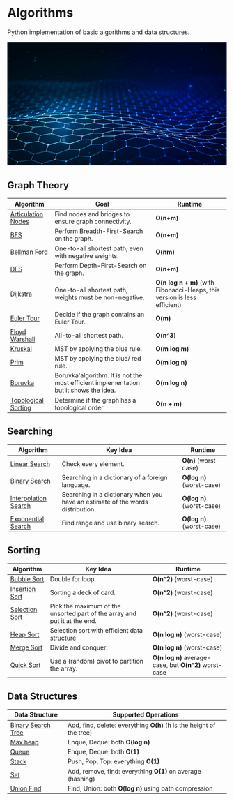 # Algorithms

Python implementation of basic algorithms and data structures. 

![Alt text](/wallpaper.jpg?raw=true "Title")


## Graph Theory

Algorithm  | Goal | Runtime
------------- | ------------- | -------------
[Articulation Nodes](/graphs/connectivity.py)  | Find nodes and bridges to ensure graph connectivity. | **O(n+m)**
[BFS](/graphs/bfs.py)  | Perform Breadth-First-Search on the graph. | **O(n+m)**
[Bellman Ford](/graphs/bellman_ford.py)  | One-to-all shortest path, even with negative weights. | **O(nm)**
[DFS](/graphs/dfs.py)  | Perform Depth-First-Search on the graph. | **O(n+m)**
[Dijkstra](/graphs/dijkstra.py)  | One-to-all shortest path, weights must be non-negative. | **O(n log n + m)** (with Fibonacci-Heaps, this version is less efficient)
[Euler Tour](/graphs/euler.py)  | Decide if the graph contains an Euler Tour. | **O(m)** 
[Floyd Warshall](/graphs/floyd_warshall.py)  | All-to-all shortest path. | **O(n^3)** 
[Kruskal](/graphs/kruskal.py)  | MST by applying the blue rule. | **O(m log m)** 
[Prim](/graphs/prim.py)  | MST by applying the blue/ red rule. | **O(m log n)**
[Boruvka](/graphs/boruvka.py)  | Boruvka'algorithm. It is not the most efficient implementation but it shows the idea. | **O(m log n)**
[Topological Sorting](/graphs/topo_sort.py)  | Determine if the graph has a topological order | **O(n + m)**

## Searching

Algorithm  | Key Idea | Runtime
------------- | ------------- | -------------
[Linear Search](/searching/linear_search.py)  | Check every element. | **O(n)** (worst-case)
[Binary Search](/searching/binary_search.py)  | Searching in a dictionary of a foreign language. | **O(log n)** (worst-case)
[Interpolation Search](/searching/interpolation_search.py)  | Searching in a dictionary when you have an estimate of the words distribution. | **O(log n)** (worst-case)
[Exponential Search](/searching/exponential_search.py)  | Find range and use binary search. | **O(log n)** (worst-case)

## Sorting

Algorithm  | Key Idea | Runtime
------------- | ------------- | -------------
[Bubble Sort](/sorting/bubble_sort.py)  | Double for loop. | **O(n^2)** (worst-case)
[Insertion Sort](/sorting/insertion_sort.py)  | Sorting a deck of card. | **O(n^2)** (worst-case)
[Selection Sort](/sorting/selection_sort.py)  | Pick the maximum of the unsorted part of the array and put it at the end. | **O(n^2)** (worst-case)
[Heap Sort](/sorting/heap_sort.py)  | Selection sort with efficient data structure | **O(n log n)** (worst-case)
[Merge Sort](/sorting/merge_sort.py)  | Divide and conquer. | **O(n log n)** (worst-case)
[Quick Sort](/sorting/quick_sort.py)  | Use a (random) pivot to partition the array. | **O(n log n)** average-case, but **O(n^2)** worst-case

## Data Structures

Data Structure  | Supported Operations 
------------- | -------------
[Binary Search Tree](/data_structures/binary_search_tree.py)  | Add, find, delete: everything **O(h)** (h is the height of the tree)
[Max heap](/data_structures/max_heap.py)  | Enque, Deque: both **O(log n)**
[Queue](/data_structures/queue.py)  | Enque, Deque: both **O(1)** 
[Stack](/data_structures/stack.py)  | Push, Pop, Top: everything **O(1)**
[Set](/data_structures/set.py)  | Add, remove, find: everything **O(1)** on average (hashing)
[Union Find](/data_structures/union_find.py)  | Find, Union: both **O(log n)** using path compression 
